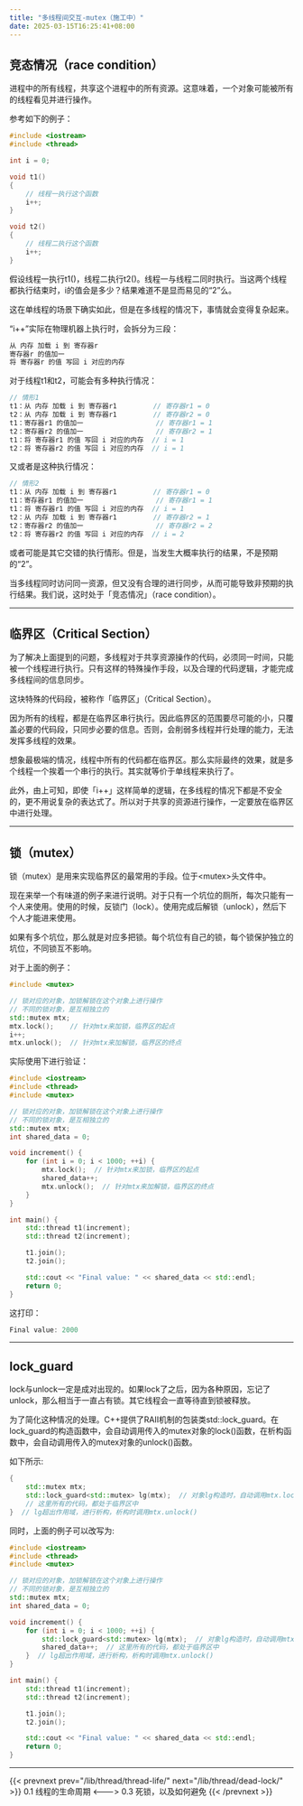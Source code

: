 ```yaml
---
title: "多线程间交互-mutex（施工中）"
date: 2025-03-15T16:25:41+08:00
---
```


## 竞态情况（race condition）

进程中的所有线程，共享这个进程中的所有资源。这意味着，一个对象可能被所有的线程看见并进行操作。

参考如下的例子：

```C++
#include <iostream>
#include <thread>

int i = 0;

void t1()
{
    // 线程一执行这个函数
    i++;
}

void t2()
{
    // 线程二执行这个函数
    i++;
}
```

假设线程一执行t1()，线程二执行t2()。线程一与线程二同时执行。当这两个线程都执行结束时，i的值会是多少？结果难道不是显而易见的“2”么。

这在单线程的场景下确实如此，但是在多线程的情况下，事情就会变得复杂起来。

“i++”实际在物理机器上执行时，会拆分为三段：

```C++
从 内存 加载 i 到 寄存器r
寄存器r 的值加一
将 寄存器r 的值 写回 i 对应的内存
```

对于线程t1和t2，可能会有多种执行情况：

```C++
// 情形1
t1：从 内存 加载 i 到 寄存器r1         // 寄存器r1 = 0
t2：从 内存 加载 i 到 寄存器r1         // 寄存器r2 = 0
t1：寄存器r1 的值加一                  // 寄存器r1 = 1
t2：寄存器r2 的值加一                  // 寄存器r2 = 1
t1：将 寄存器r1 的值 写回 i 对应的内存  // i = 1
t2：将 寄存器r2 的值 写回 i 对应的内存  // i = 1
```

又或者是这种执行情况：

```C++
// 情形2
t1：从 内存 加载 i 到 寄存器r1         // 寄存器r1 = 0
t1：寄存器r1 的值加一                  // 寄存器r1 = 1
t1：将 寄存器r1 的值 写回 i 对应的内存  // i = 1
t2：从 内存 加载 i 到 寄存器r1         // 寄存器r2 = 1
t2：寄存器r2 的值加一                  // 寄存器r2 = 2
t2：将 寄存器r2 的值 写回 i 对应的内存  // i = 2
```

或者可能是其它交错的执行情形。但是，当发生大概率执行的结果，不是预期的“2”。

当多线程同时访问同一资源，但又没有合理的进行同步，从而可能导致非预期的执行结果。我们说，这时处于「竞态情况」（race condition）。

***
## 临界区（Critical Section）

为了解决上面提到的问题，多线程对于共享资源操作的代码，必须同一时间，只能被一个线程进行执行。只有这样的特殊操作手段，以及合理的代码逻辑，才能完成多线程间的信息同步。

这块特殊的代码段，被称作「临界区」（Critical Section）。

因为所有的线程，都是在临界区串行执行。因此临界区的范围要尽可能的小，只覆盖必要的代码段，只同步必要的信息。否则，会削弱多线程并行处理的能力，无法发挥多线程的效果。

想象最极端的情况，线程中所有的代码都在临界区。那么实际最终的效果，就是多个线程一个挨着一个串行的执行。其实就等价于单线程来执行了。

此外，由上可知，即使「i++」这样简单的逻辑，在多线程的情况下都是不安全的，更不用说复杂的表达式了。所以对于共享的资源进行操作，一定要放在临界区中进行处理。

***
## 锁（mutex）

锁（mutex）是用来实现临界区的最常用的手段。位于\<mutex\>头文件中。

现在来举一个有味道的例子来进行说明。对于只有一个坑位的厕所，每次只能有一个人来使用。使用的时候，反锁门（lock）。使用完成后解锁（unlock），然后下个人才能进来使用。

如果有多个坑位，那么就是对应多把锁。每个坑位有自己的锁，每个锁保护独立的坑位，不同锁互不影响。

对于上面的例子：

```C++
#include <mutex>

// 锁对应的对象，加锁解锁在这个对象上进行操作
// 不同的锁对象，是互相独立的
std::mutex mtx;
mtx.lock();    // 针对mtx来加锁，临界区的起点
i++;
mtx.unlock();  // 针对mtx来加解锁，临界区的终点
```

实际使用下进行验证：

```C++
#include <iostream>
#include <thread>
#include <mutex>

// 锁对应的对象，加锁解锁在这个对象上进行操作
// 不同的锁对象，是互相独立的
std::mutex mtx;
int shared_data = 0;

void increment() {
    for (int i = 0; i < 1000; ++i) {
        mtx.lock();  // 针对mtx来加锁，临界区的起点
        shared_data++;
        mtx.unlock();  // 针对mtx来加解锁，临界区的终点
    }
}

int main() {
    std::thread t1(increment);
    std::thread t2(increment);

    t1.join();
    t2.join();

    std::cout << "Final value: " << shared_data << std::endl;
    return 0;
}
```

这打印：

```C++
Final value: 2000
```

***
## lock_guard

lock与unlock一定是成对出现的。如果lock了之后，因为各种原因，忘记了unlock，那么相当于一直占有锁。其它线程会一直等待直到锁被释放。

为了简化这种情况的处理。C++提供了RAII机制的包装类std::lock_guard。在lock_guard的构造函数中，会自动调用传入的mutex对象的lock()函数，在析构函数中，会自动调用传入的mutex对象的unlock()函数。

如下所示:

```C++
{
    std::mutex mtx;
    std::lock_guard<std::mutex> lg(mtx);  // 对象lg构造时，自动调用mtx.lock()
    // 这里所有的代码，都处于临界区中
}  // lg超出作用域，进行析构，析构时调用mtx.unlock()
```

同时，上面的例子可以改写为:

```C++
#include <iostream>
#include <thread>
#include <mutex>

// 锁对应的对象，加锁解锁在这个对象上进行操作
// 不同的锁对象，是互相独立的
std::mutex mtx;
int shared_data = 0;

void increment() {
    for (int i = 0; i < 1000; ++i) {
        std::lock_guard<std::mutex> lg(mtx);  // 对象lg构造时，自动调用mtx.lock()
        shared_data++;  // 这里所有的代码，都处于临界区中
    }  // lg超出作用域，进行析构，析构时调用mtx.unlock()
}

int main() {
    std::thread t1(increment);
    std::thread t2(increment);

    t1.join();
    t2.join();

    std::cout << "Final value: " << shared_data << std::endl;
    return 0;
}
```

***

{{< prevnext prev="/lib/thread/thread-life/" next="/lib/thread/dead-lock/" >}}
0.1 线程的生命周期
<--->
0.3 死锁，以及如何避免
{{< /prevnext >}}
